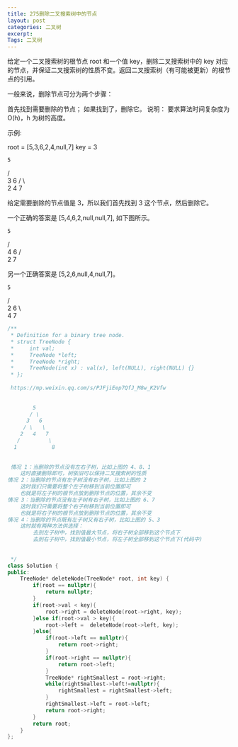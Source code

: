```yaml
---
title: 275删除二叉搜索树中的节点
layout: post
categories: 二叉树
excerpt: 
Tags: 二叉树
---
```


给定一个二叉搜索树的根节点 root 和一个值 key，删除二叉搜索树中的 key 对应的节点，并保证二叉搜索树的性质不变。返回二叉搜索树（有可能被更新）的根节点的引用。

一般来说，删除节点可分为两个步骤：

首先找到需要删除的节点；
如果找到了，删除它。
说明： 要求算法时间复杂度为 O(h)，h 为树的高度。

示例:

root = [5,3,6,2,4,null,7]
key = 3

    5
   / \
  3   6
 / \   \
2   4   7

给定需要删除的节点值是 3，所以我们首先找到 3 这个节点，然后删除它。

一个正确的答案是 [5,4,6,2,null,null,7], 如下图所示。

    5
   / \
  4   6
 /     \
2       7

另一个正确答案是 [5,2,6,null,4,null,7]。

    5
   / \
  2   6
   \   \
    4   7

```c++
/**
 * Definition for a binary tree node.
 * struct TreeNode {
 *     int val;
 *     TreeNode *left;
 *     TreeNode *right;
 *     TreeNode(int x) : val(x), left(NULL), right(NULL) {}
 * };
 
 https://mp.weixin.qq.com/s/PJFjiEep7QfJ_M8w_K2Vfw
 
 
        5
       / \
      3   6
     / \   \
    2   4   7
   /         \
  1           8
 
 
 情况 1：当删除的节点没有左右子树，比如上图的 4、8、1
    这时直接删除即可，树依旧可以保持二叉搜索树的性质
情况 2：当删除的节点有左子树没有右子树，比如上图的 2
    这时我们只需要将整个左子树移到当前位置即可
    也就是将左子树的根节点放到删除节点的位置，其余不变
情况 3：当删除的节点没有左子树有右子树，比如上图的 6、7
    这时我们只需要将整个右子树移到当前位置即可
    也就是将右子树的根节点放到删除节点的位置，其余不变
情况 4：当删除的节点既有左子树又有右子树，比如上图的 5、3
    这时就有两种方法供选择：
        去到左子树中，找到值最大节点，将右子树全部移到这个节点下
        去到右子树中，找到值最小节点，将左子树全部移到这个节点下(代码中)
 
 
 */
class Solution {
public:
    TreeNode* deleteNode(TreeNode* root, int key) {
        if(root == nullptr){
            return nullptr;
        }
        if(root->val < key){
            root->right = deleteNode(root->right, key);
        }else if(root->val > key){
            root->left =  deleteNode(root->left, key);
        }else{
            if(root->left == nullptr){
                return root->right;
            }
            if(root->right == nullptr){
                return root->left;
            }
            TreeNode* rightSmallest = root->right;
            while(rightSmallest->left!=nullptr){
                rightSmallest = rightSmallest->left;
            }
            rightSmallest->left = root->left;
            return root->right;
        }
        return root;
    }
};
```

